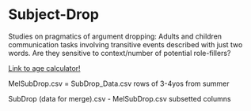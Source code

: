 # Subject-Drop

Studies on pragmatics of argument dropping: Adults and children communication tasks involving transitive events described with just two words.
Are they sensitive to context/number of potential role-fillers?

<a href="http://www.calculator.net/age-calculator.html">Link to age calculator!</a>

MelSubDrop.csv = SubDrop_Data.csv rows of 3-4yos from summer

SubDrop (data for merge).csv - MelSubDrop.csv subsetted columns